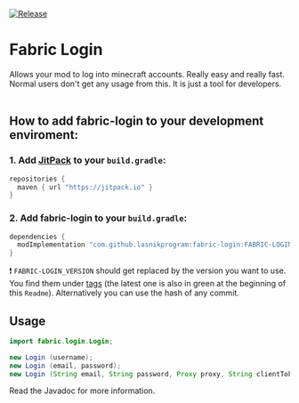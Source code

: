 [![Release](https://jitpack.io/v/lasnikprogram/fabric-login.svg)](https://jitpack.io/#lasnikprogram/fabric-login)
# Fabric Login
Allows your mod to log into minecraft accounts. Really easy and really fast. 
</br>
Normal users don't get any usage from this. It is just a tool for developers.
</br>
</br>
## How to add fabric-login to your development enviroment:
### 1. Add [JitPack](https://github.com/jitpack/jitpack.io) to your `build.gradle`:
```gradle
repositories {
  maven { url "https://jitpack.io" }
}
```
### 2. Add fabric-login to your `build.gradle`:
```gradle
dependencies {
  modImplementation "com.github.lasnikprogram:fabric-login:FABRIC-LOGIN_VERSION"
}
```
❗ `FABRIC-LOGIN_VERSION` should get replaced by the version you want to use. 
</br> 
You find them under [tags](https://github.com/lasnikprogram/fabric-login/tags) (the latest one is also in green at the beginning of this `Readme`). Alternatively you can use the hash of any commit.

## Usage
```java
import fabric.login.Login;

new Login (username);
new Login (email, password);
new Login (String email, String password, Proxy proxy, String clientToken, Agent agent, String accountType);
```
Read the Javadoc for more information.
